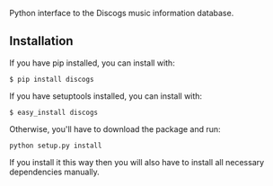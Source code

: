 Python interface to the Discogs music information database.

Installation
------------

If you have pip installed, you can install with:

    $ pip install discogs

If you have setuptools installed, you can install with:

    $ easy_install discogs

Otherwise, you'll have to download the package and run:

    python setup.py install

If you install it this way then you will also have to install all necessary
dependencies manually.
